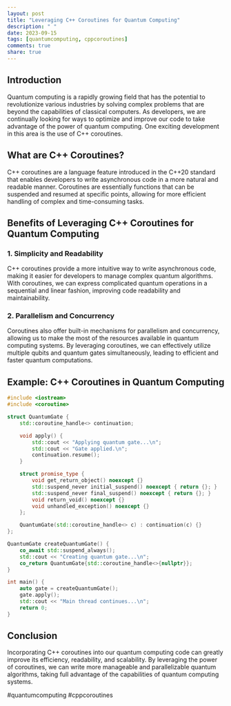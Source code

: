 ```yaml
---
layout: post
title: "Leveraging C++ Coroutines for Quantum Computing"
description: " "
date: 2023-09-15
tags: [quantumcomputing, cppcoroutines]
comments: true
share: true
---
```


## Introduction
Quantum computing is a rapidly growing field that has the potential to revolutionize various industries by solving complex problems that are beyond the capabilities of classical computers. As developers, we are continually looking for ways to optimize and improve our code to take advantage of the power of quantum computing. One exciting development in this area is the use of C++ coroutines.

## What are C++ Coroutines?
C++ coroutines are a language feature introduced in the C++20 standard that enables developers to write asynchronous code in a more natural and readable manner. Coroutines are essentially functions that can be suspended and resumed at specific points, allowing for more efficient handling of complex and time-consuming tasks.

## Benefits of Leveraging C++ Coroutines for Quantum Computing
### 1. Simplicity and Readability
C++ coroutines provide a more intuitive way to write asynchronous code, making it easier for developers to manage complex quantum algorithms. With coroutines, we can express complicated quantum operations in a sequential and linear fashion, improving code readability and maintainability.

### 2. Parallelism and Concurrency
Coroutines also offer built-in mechanisms for parallelism and concurrency, allowing us to make the most of the resources available in quantum computing systems. By leveraging coroutines, we can effectively utilize multiple qubits and quantum gates simultaneously, leading to efficient and faster quantum computations.

## Example: C++ Coroutines in Quantum Computing

```cpp
#include <iostream>
#include <coroutine>

struct QuantumGate {
    std::coroutine_handle<> continuation;

    void apply() {
        std::cout << "Applying quantum gate...\n";
        std::cout << "Gate applied.\n";
        continuation.resume();
    }

    struct promise_type {
        void get_return_object() noexcept {}
        std::suspend_never initial_suspend() noexcept { return {}; }
        std::suspend_never final_suspend() noexcept { return {}; }
        void return_void() noexcept {}
        void unhandled_exception() noexcept {}
    };

    QuantumGate(std::coroutine_handle<> c) : continuation(c) {}
};

QuantumGate createQuantumGate() {
    co_await std::suspend_always();
    std::cout << "Creating quantum gate...\n";
    co_return QuantumGate{std::coroutine_handle<>{nullptr}};
}

int main() {
    auto gate = createQuantumGate();
    gate.apply();
    std::cout << "Main thread continues...\n";
    return 0;
}
```

## Conclusion
Incorporating C++ coroutines into our quantum computing code can greatly improve its efficiency, readability, and scalability. By leveraging the power of coroutines, we can write more manageable and parallelizable quantum algorithms, taking full advantage of the capabilities of quantum computing systems.

#quantumcomputing #cppcoroutines